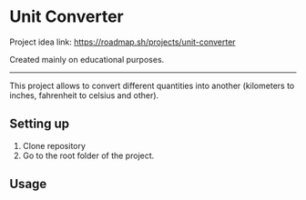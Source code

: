 # Unit Converter

Project idea link: https://roadmap.sh/projects/unit-converter

Created mainly on educational purposes.

---

This project allows to convert different quantities into another 
(kilometers to inches, fahrenheit to celsius and other).

## Setting up

1. Clone repository
2. Go to the root folder of the project.

## Usage

